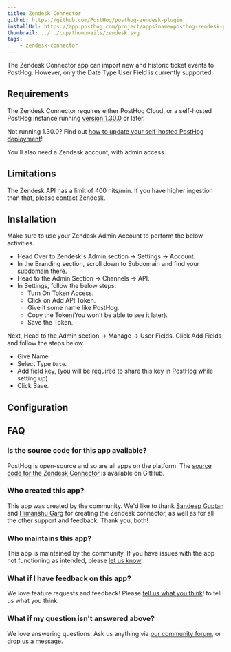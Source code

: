 ```yaml
---
title: Zendesk Connector
github: https://github.com/PostHog/posthog-zendesk-plugin
installUrl: https://app.posthog.com/project/apps?name=posthog-zendesk-plugin
thumbnail: ../../cdp/thumbnails/zendesk.svg
tags:
    - zendesk-connector
---
```


The Zendesk Connector app can import new and historic ticket events to PostHog. However, only the Date Type User Field is currently supported.

## Requirements

The Zendesk Connector requires either PostHog Cloud, or a self-hosted PostHog instance running [version 1.30.0](https://posthog.com/blog/the-posthog-array-1-30-0) or later.

Not running 1.30.0? Find out [how to update your self-hosted PostHog deployment](https://posthog.com/docs/runbook/upgrading-posthog)!

You'll also need a Zendesk account, with admin access.

## Limitations

The Zendesk API has a limit of 400 hits/min. If you have higher ingestion than that, please contact Zendesk.

## Installation

Make sure to use your Zendesk Admin Account to perform the below activities.

-   Head Over to Zendesk's Admin section -> Settings -> Account.
-   In the Branding section, scroll down to Subdomain and find your subdomain there.
-   Head to the Admin Section -> Channels -> API.
-   In Settings, follow the below steps:
    -   Turn On Token Access.
    -   Click on Add API Token.
    -   Give it some name like PostHog.
    -   Copy the Token(You won't be able to see it later).
    -   Save the Token.

Next, Head to the Admin section -> Manage -> User Fields. Click Add Fields and follow the steps below.

-   Give Name
-   Select Type `Date`.
-   Add field key, (you will be required to share this key in PostHog while setting up)
-   Click Save.

## Configuration

<AppParameters />

## FAQ

### Is the source code for this app available?

PostHog is open-source and so are all apps on the platform. The [source code for the Zendesk Connector](https://github.com/PostHog/posthog-zendesk-plugin) is available on GitHub.

### Who created this app?

This app was created by the community. We'd like to thank [Sandeep Guptan](https://github.com/samcaspus) and [Himanshu Garg](https://github.com/merrcury) for creating the Zendesk connector, as well as for all the other support and feedback. Thank you, both!

### Who maintains this app?

This app is maintained by the community. If you have issues with the app not functioning as intended, please [let us know](http://app.posthog.com/home#supportModal)!

### What if I have feedback on this app?

We love feature requests and feedback! Please [tell us what you think](http://app.posthog.com/home#supportModal)! to tell us what you think.

### What if my question isn't answered above?

We love answering questions. Ask us anything via [our community forum](/questions), or [drop us a message](http://app.posthog.com/home#supportModal). 
